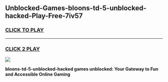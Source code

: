 
## Unblocked-Games-bloons-td-5-unblocked-hacked-Play-Free-7iv57
<h3>
<a href="https://premium76.site?title=bloons-td-5-unblocked-hacked&ref=18A1">CLICK TO PLAY</a></h3>
<hr>

<h3>
<a href="https://premium76.site?title=bloons-td-5-unblocked-hacked&ref=18A1">CLICK 2 PLAY</a>
  
</h3>

<a href="https://premium76.site?title=bloons-td-5-unblocked-hacked&ref=18A1"><img src="https://clearcache.store/games.png"></a>


**bloons-td-5-unblocked-hacked games unblocked: Your Gateway to Fun and Accessible Online Gaming**
